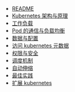 - [README](./)
- [Kubernetes 架构与原理](./arch)
- [工作负载](./workload)
- [Pod 的通信与负载均衡](./lb)
- [数据与配置](./data-and-config)
- [访问 kubernetes 元数据](./access-metadata)
- [权限与安全]()
- [调度机制]()
- [自动伸缩]()
- [最佳实践]()
- [扩展 kubernetes](./extend)